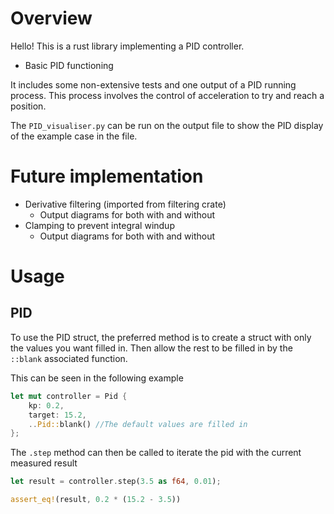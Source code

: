 # Overview
Hello!
This is a rust library implementing a PID controller.
- Basic PID functioning

It includes some non-extensive tests and one output of a PID running process. This process involves the control of acceleration to try and reach a position.

The `PID_visualiser.py` can be run on the output file to show the PID display of the example case in the file.

# Future implementation
- Derivative filtering (imported from filtering crate)
    - Output diagrams for both with and without
- Clamping to prevent integral windup
    - Output diagrams for both with and without

# Usage
## PID
To use the PID struct, the preferred method is to create a struct with only the values you want filled in. Then allow the rest to be filled in by the `::blank` associated function.

This can be seen in the following example
```rs
let mut controller = Pid {
    kp: 0.2,
    target: 15.2,
    ..Pid::blank() //The default values are filled in
};
```

The `.step` method can then be called to iterate the pid with the current measured result

```rs
let result = controller.step(3.5 as f64, 0.01);

assert_eq!(result, 0.2 * (15.2 - 3.5))
```